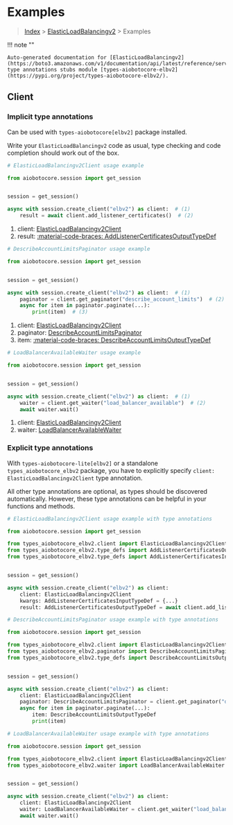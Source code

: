 # Examples

> [Index](../README.md) > [ElasticLoadBalancingv2](./README.md) > Examples

!!! note ""

    Auto-generated documentation for [ElasticLoadBalancingv2](https://boto3.amazonaws.com/v1/documentation/api/latest/reference/services/elbv2.html#elasticloadbalancingv2)
    type annotations stubs module [types-aiobotocore-elbv2](https://pypi.org/project/types-aiobotocore-elbv2/).

## Client

### Implicit type annotations

Can be used with `types-aiobotocore[elbv2]` package installed.

Write your `ElasticLoadBalancingv2` code as usual,
type checking and code completion should work out of the box.



```python
# ElasticLoadBalancingv2Client usage example

from aiobotocore.session import get_session


session = get_session()

async with session.create_client("elbv2") as client:  # (1)
    result = await client.add_listener_certificates()  # (2)
```

1. client: [ElasticLoadBalancingv2Client](./client.md)
2. result: [:material-code-braces: AddListenerCertificatesOutputTypeDef](./type_defs.md#addlistenercertificatesoutputtypedef) 



```python
# DescribeAccountLimitsPaginator usage example

from aiobotocore.session import get_session


session = get_session()

async with session.create_client("elbv2") as client:  # (1)
    paginator = client.get_paginator("describe_account_limits")  # (2)
    async for item in paginator.paginate(...):
        print(item)  # (3)
```

1. client: [ElasticLoadBalancingv2Client](./client.md)
2. paginator: [DescribeAccountLimitsPaginator](./paginators.md#describeaccountlimitspaginator)
3. item: [:material-code-braces: DescribeAccountLimitsOutputTypeDef](./type_defs.md#describeaccountlimitsoutputtypedef) 



```python
# LoadBalancerAvailableWaiter usage example

from aiobotocore.session import get_session


session = get_session()

async with session.create_client("elbv2") as client:  # (1)
    waiter = client.get_waiter("load_balancer_available")  # (2)
    await waiter.wait()
```

1. client: [ElasticLoadBalancingv2Client](./client.md)
2. waiter: [LoadBalancerAvailableWaiter](./waiters.md#loadbalanceravailablewaiter)


### Explicit type annotations

With `types-aiobotocore-lite[elbv2]`
or a standalone `types_aiobotocore_elbv2` package, you have to explicitly specify
`client: ElasticLoadBalancingv2Client` type annotation.

All other type annotations are optional, as types should be discovered automatically.
However, these type annotations can be helpful in your functions and methods.


```python
# ElasticLoadBalancingv2Client usage example with type annotations

from aiobotocore.session import get_session

from types_aiobotocore_elbv2.client import ElasticLoadBalancingv2Client
from types_aiobotocore_elbv2.type_defs import AddListenerCertificatesOutputTypeDef
from types_aiobotocore_elbv2.type_defs import AddListenerCertificatesInputTypeDef


session = get_session()

async with session.create_client("elbv2") as client:
    client: ElasticLoadBalancingv2Client
    kwargs: AddListenerCertificatesInputTypeDef = {...}
    result: AddListenerCertificatesOutputTypeDef = await client.add_listener_certificates(**kwargs)
```



```python
# DescribeAccountLimitsPaginator usage example with type annotations

from aiobotocore.session import get_session

from types_aiobotocore_elbv2.client import ElasticLoadBalancingv2Client
from types_aiobotocore_elbv2.paginator import DescribeAccountLimitsPaginator
from types_aiobotocore_elbv2.type_defs import DescribeAccountLimitsOutputTypeDef


session = get_session()

async with session.create_client("elbv2") as client:
    client: ElasticLoadBalancingv2Client
    paginator: DescribeAccountLimitsPaginator = client.get_paginator("describe_account_limits")
    async for item in paginator.paginate(...):
        item: DescribeAccountLimitsOutputTypeDef
        print(item)
```



```python
# LoadBalancerAvailableWaiter usage example with type annotations

from aiobotocore.session import get_session

from types_aiobotocore_elbv2.client import ElasticLoadBalancingv2Client
from types_aiobotocore_elbv2.waiter import LoadBalancerAvailableWaiter


session = get_session()

async with session.create_client("elbv2") as client:
    client: ElasticLoadBalancingv2Client
    waiter: LoadBalancerAvailableWaiter = client.get_waiter("load_balancer_available")
    await waiter.wait()
```
